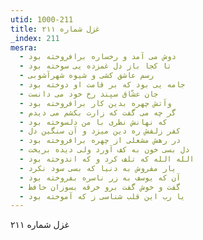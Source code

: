```yaml
---
utid: 1000-211
title: غزل شماره ۲۱۱
_index: 211
mesra:
  - دوش می آمد و رخساره برافروخته بود
  - تا کجا باز دل غمزده یی سوخته بود
  - رسم عاشق کشی و شیوه شهرآشوبی
  - جامه یی بود که بر قامت او دوخته بود
  - جان عشّاق سپند رخ خود می دانست
  - وآتش چهره بدین کار برافروخته بود
  - گر چه می گفت که زارت بکشم می دیدم
  - که نهانش نظری با من دلسوخته بود
  - کفر زلفش ره دین میزد و آن سنگین دل
  - در رهش مشعلی از چهره برافروخته بود
  - دل بسی خون به کف آورد ولی دیده بریخت
  - الله الله که تلف کرد و که اندوخته بود
  - یار مفروش به دنیا که بسی سود نکرد
  - آن که یوسف به زر ناسره بفروخته بود
  - گفت و خوش گفت برو خرقه بسوزان حافظ
  - یا رب این قلب شناسی ز که آموخته بود
---
```

غزل شماره ۲۱۱

